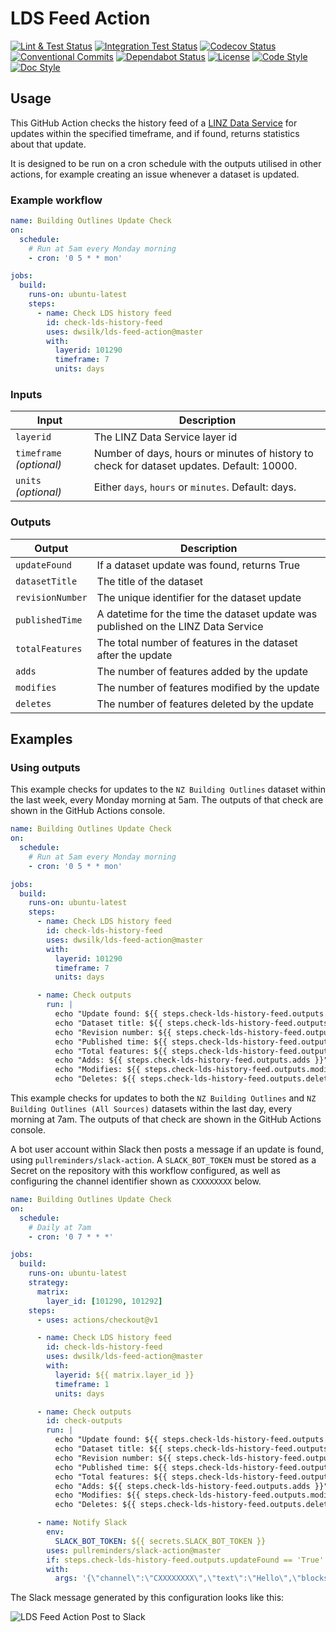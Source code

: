 # LDS Feed Action

[![Lint & Test Status](https://github.com/dwsilk/lds-feed-action/workflows/Lint%20&%20Test/badge.svg)](https://github.com/dwsilk/lds-feed-action/actions)
[![Integration Test Status](https://github.com/dwsilk/lds-feed-action/workflows/Integration%20Test/badge.svg)](https://github.com/dwsilk/lds-feed-action/actions)
[![Codecov Status](https://badgen.net/codecov/c/github/dwsilk/lds-feed-action?icon=codecov&labelColor=2e3a44&color=EC5772)](https://codecov.io/gh/dwsilk/lds-feed-action)
[![Conventional Commits](https://badgen.net/badge/Commits/conventional?labelColor=2e3a44&color=EC5772)](https://conventionalcommits.org)
[![Dependabot Status](https://badgen.net/dependabot/dwsilk/lds-feed-action?icon=dependabot&labelColor=2e3a44&color=blue)](https://dependabot.com)
[![License](https://badgen.net/badge/License/MIT?labelColor=2e3a44&color=blue)](https://github.com/dwsilk/lds-feed-action/blob/master/LICENSE)
[![Code Style](https://badgen.net/badge/Code%20Style/black?labelColor=2e3a44&color=000000)](https://black.readthedocs.io/en/stable/)
[![Doc Style](https://badgen.net/badge/Doc%20Style/numpy?labelColor=2e3a44&color=000000)](https://numpydoc.readthedocs.io/en/latest/format.html)

## Usage

This GitHub Action checks the history feed of a [LINZ Data Service](https://data.linz.govt.nz/) for updates within the specified timeframe, and if found, returns statistics about that update.

It is designed to be run on a cron schedule with the outputs utilised in other actions, for example creating an issue whenever a dataset is updated.

### Example workflow

```yaml
name: Building Outlines Update Check
on:
  schedule:
    # Run at 5am every Monday morning
    - cron: '0 5 * * mon'

jobs:
  build:
    runs-on: ubuntu-latest
    steps:
      - name: Check LDS history feed
        id: check-lds-history-feed
        uses: dwsilk/lds-feed-action@master
        with:
          layerid: 101290
          timeframe: 7
          units: days
```

### Inputs

| Input                                             | Description                                        |
|------------------------------------------------------|-----------------------------------------------|
| `layerid`  | The LINZ Data Service layer id    |
| `timeframe` _(optional)_  | Number of days, hours or minutes of history to check for dataset updates. Default: 10000.    |
| `units` _(optional)_  | Either `days`, `hours` or `minutes`. Default: days.    |

### Outputs

| Output                                             | Description                                        |
|------------------------------------------------------|-----------------------------------------------|
| `updateFound`  | If a dataset update was found, returns True    |
| `datasetTitle`  | The title of the dataset    |
| `revisionNumber`  | The unique identifier for the dataset update    |
| `publishedTime`  | A datetime for the time the dataset update was published on the LINZ Data Service    |
| `totalFeatures`  | The total number of features in the dataset after the update    |
| `adds`  | The number of features added by the update    |
| `modifies`  | The number of features modified by the update    |
| `deletes`  | The number of features deleted by the update    |

## Examples

### Using outputs

This example checks for updates to the `NZ Building Outlines` dataset within the last week, every Monday morning at 5am. The outputs of that check are shown in the GitHub Actions console.

```yaml
name: Building Outlines Update Check
on:
  schedule:
    # Run at 5am every Monday morning
    - cron: '0 5 * * mon'

jobs:
  build:
    runs-on: ubuntu-latest
    steps:
      - name: Check LDS history feed
        id: check-lds-history-feed
        uses: dwsilk/lds-feed-action@master
        with:
          layerid: 101290
          timeframe: 7
          units: days

      - name: Check outputs
        run: |
          echo "Update found: ${{ steps.check-lds-history-feed.outputs.updateFound }}"
          echo "Dataset title: ${{ steps.check-lds-history-feed.outputs.datasetTitle }}"
          echo "Revision number: ${{ steps.check-lds-history-feed.outputs.revisionNumber }}"
          echo "Published time: ${{ steps.check-lds-history-feed.outputs.publishedTime }}"
          echo "Total features: ${{ steps.check-lds-history-feed.outputs.totalFeatures }}"
          echo "Adds: ${{ steps.check-lds-history-feed.outputs.adds }}"
          echo "Modifies: ${{ steps.check-lds-history-feed.outputs.modifies }}"
          echo "Deletes: ${{ steps.check-lds-history-feed.outputs.deletes }}"
```

This example checks for updates to both the `NZ Building Outlines` and `NZ Building Outlines (All Sources)` datasets within the last day, every morning at 7am. The outputs of that check are shown in the GitHub Actions console.

A bot user account within Slack then posts a message if an update is found, using `pullreminders/slack-action`. A `SLACK_BOT_TOKEN` must be stored as a Secret on the repository with this workflow configured, as well as configuring the channel identifier shown as `CXXXXXXXX` below.

```yaml
name: Building Outlines Update Check
on:
  schedule:
    # Daily at 7am
    - cron: '0 7 * * *'

jobs:
  build:
    runs-on: ubuntu-latest
    strategy:
      matrix:
        layer_id: [101290, 101292]
    steps:
      - uses: actions/checkout@v1

      - name: Check LDS history feed
        id: check-lds-history-feed
        uses: dwsilk/lds-feed-action@master
        with:
          layerid: ${{ matrix.layer_id }}
          timeframe: 1
          units: days

      - name: Check outputs
        id: check-outputs
        run: |
          echo "Update found: ${{ steps.check-lds-history-feed.outputs.updateFound }}"
          echo "Dataset title: ${{ steps.check-lds-history-feed.outputs.datasetTitle }}"
          echo "Revision number: ${{ steps.check-lds-history-feed.outputs.revisionNumber }}"
          echo "Published time: ${{ steps.check-lds-history-feed.outputs.publishedTime }}"
          echo "Total features: ${{ steps.check-lds-history-feed.outputs.totalFeatures }}"
          echo "Adds: ${{ steps.check-lds-history-feed.outputs.adds }}"
          echo "Modifies: ${{ steps.check-lds-history-feed.outputs.modifies }}"
          echo "Deletes: ${{ steps.check-lds-history-feed.outputs.deletes }}"

      - name: Notify Slack
        env:
          SLACK_BOT_TOKEN: ${{ secrets.SLACK_BOT_TOKEN }}
        uses: pullreminders/slack-action@master
        if: steps.check-lds-history-feed.outputs.updateFound == 'True'
        with:
          args: '{\"channel\":\"CXXXXXXXX\",\"text\":\"Hello\",\"blocks\":[{\"type\": \"section\", \"text\": {\"type\": \"mrkdwn\", \"text\": \"*${{ steps.check-lds-history-feed.outputs.datasetTitle }}* · Layer ${{ matrix.layer_id }} · Revision ${{ steps.check-lds-history-feed.outputs.revisionNumber }}\"}, \"accessory\": {\"type\": \"button\", \"text\": {\"type\": \"plain_text\",\"text\": \"View Layer\"}, \"url\": \"https://data.linz.govt.nz/layer/${{ matrix.layer_id }}/?c=-40.87127%2C173.44655&e=0&lpw=650&l=${{ matrix.layer_id }}&al=m&mt=Streets&z=7&cv=0\"}}, {\"type\": \"section\",\"text\": {\"type\": \"mrkdwn\",\"text\": \":heavy_plus_sign: ${{ steps.check-lds-history-feed.outputs.adds }} Added\n:wastebasket: ${{ steps.check-lds-history-feed.outputs.deletes }} Deleted\n:construction: ${{ steps.check-lds-history-feed.outputs.modifies }} Modified\n:earth_asia: ${{ steps.check-lds-history-feed.outputs.totalFeatures }} Total Features\"}, \"accessory\": {\"type\": \"image\",\"image_url\": \"https://koordinates-tiles-c.global.ssl.fastly.net/services/tiles/v4/thumbnail/layer=${{ matrix.layer_id }},style=auto/150x150.png\", \"alt_text\": \"Dataset thumbnail\"}}, {\"type\": \"context\",\"elements\": [{\"type\": \"mrkdwn\", \"text\": \"Update published: ${{ steps.check-lds-history-feed.outputs.publishedTime }}\"}]}]}'
```

The Slack message generated by this configuration looks like this:

![LDS Feed Action Post to Slack](https://user-images.githubusercontent.com/8953184/75604822-b5d72880-5b41-11ea-85ff-440a6276a78e.png)
